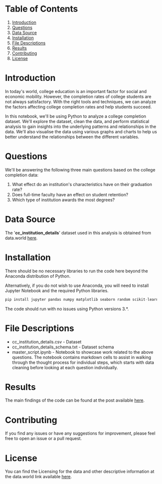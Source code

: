 # Table of Contents
1. [Introduction](#introduction)
2. [Questions](#questions)
3. [Data Source](#data-source)
4. [Installation](#installation)
6. [File Descriptions](#file-descriptions)
7. [Results](#results)
8. [Contributing](#contributing)
9. [License](#license)

# Introduction
In today's world, college education is an important factor for social and economic mobility. However, the completion rates of college students are not always satisfactory. With the right tools and techniques, we can analyze the factors affecting college completion rates and help students succeed.

In this notebook, we'll be using Python to analyze a college completion dataset. We'll explore the dataset, clean the data, and perform statistical analysis to gain insights into the underlying patterns and relationships in the data. We'll also visualise the data using various graphs and charts to help us better understand the relationships between the different variables.

# Questions
We'll be answering the following three main questions based on the college completion data:

1. What effect do an institution's characteristics have on their graduation rate?
2. Does full-time faculty have an effect on student retention?
3. Which type of institution awards the most degrees?

# Data Source
The '**cc_institution_details**' dataset used in this analysis is obtained from data.world [here](https://data.world/databeats/college-completion/workspace/file?filename=cc_institution_details.csv).

# Installation
There should be no necessary libraries to run the code here beyond the Anaconda distribution of Python.

Alternatively, if you do not wish to use Anaconda, you will need to install Jupyter Notebook and the required Python libraries.

```python
pip install jupyter pandas numpy matplotlib seaborn random scikit-learn
```

The code should run with no issues using Python versions 3.*.

# File Descriptions
* cc_institution_details.csv - Dataset
* cc_institution_details_schema.txt - Dataset schema
* master_script.ipynb - Notebook to showcase work related to the above questions. The notebook contains markdown cells to assist in walking through the thought process for individual steps, which starts with data cleaning before looking at each question individually.


# Results
The main findings of the code can be found at the post available [here](https://medium.com/@sarinapatel1213/how-can-we-boost-us-college-completion-rates-6f29efd3dd15).

# Contributing
If you find any issues or have any suggestions for improvement, please feel free to open an issue or a pull request.

# License
You can find the Licensing for the data and other descriptive information at the data.world link available [here](https://data.world/databeats/college-completion).
